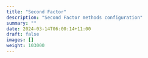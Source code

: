```yaml
---
title: "Second Factor"
description: "Second Factor methods configuration"
summary: ""
date: 2024-03-14T06:00:14+11:00
draft: false
images: []
weight: 103000
---
```

